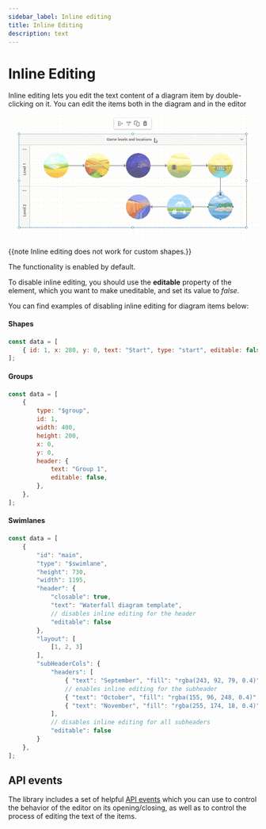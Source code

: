 ```yaml
---
sidebar_label: Inline editing
title: Inline Editing
description: text
---
```


# Inline Editing

Inline editing lets you edit the text content of a diagram item by double-clicking on it. You can edit the items both in the diagram and in the editor 

![](../assets/inline_editing.gif)

{{note Inline editing does not work for custom shapes.}}

The functionality is enabled by default. 

To disable inline editing, you should use the **editable** property of the element, which you want to make uneditable, and set its value to *false*.

You can find examples of disabling inline editing for diagram items below:

#### Shapes

~~~js title="Disabling the ability to edit the text content of a shape"
const data = [
    { id: 1, x: 280, y: 0, text: "Start", type: "start", editable: false},
];
~~~

#### Groups

~~~js title="Disabling the ability to edit the text content of the header of a group"
const data = [    
    {
        type: "$group",
        id: 1,
        width: 400,
        height: 200,
        x: 0,
        y: 0,
        header: {
            text: "Group 1",
            editable: false,
        },
    },
];
~~~

#### Swimlanes

~~~js title="Configuring the ability to edit the text content of the header and subheaders of a swimlane"
const data = [
    {
        "id": "main",
        "type": "$swimlane",
        "height": 730,
        "width": 1195,
        "header": {
            "closable": true,
            "text": "Waterfall diagram template",
            // disables inline editing for the header 
            "editable": false
        },
        "layout": [
            [1, 2, 3]
        ],
        "subHeaderCols": {
            "headers": [
                { "text": "September", "fill": "rgba(243, 92, 79, 0.4)" },
                // enables inline editing for the subheader
                { "text": "October", "fill": "rgba(155, 96, 248, 0.4)", editable: true },
                { "text": "November", "fill": "rgba(255, 174, 18, 0.4)" },
            ],
            // disables inline editing for all subheaders
            "editable": false
        }
    },
];
~~~

## API events

The library includes a set of helpful [API events](../../api/inline_editor/index/) which you can use to control the behavior of the editor on its opening/closing, as well as to control the process of editing the text of the items.



